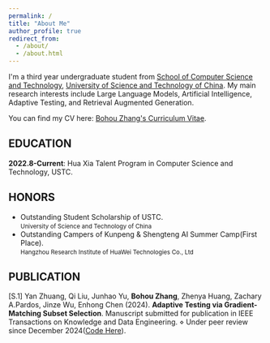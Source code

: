 ```yaml
---
permalink: /
title: "About Me"
author_profile: true
redirect_from: 
  - /about/
  - /about.html
---
```


I'm a third year undergraduate student from [School of Computer Science and Technology](https://cs.ustc.edu.cn/main.htm), [University of Science and Technology of China](https://www.ustc.edu.cn/). My main research interests include Large Language Models, Artificial Intelligence, Adaptive Testing, and Retrieval Augmented Generation. 

You can find my CV here: [Bohou Zhang's Curriculum Vitae](https://yiwencheung.github.io/bhzhang.github.io/assets/CV.pdf).

## EDUCATION
**2022.8-Current**:    Hua Xia Talent Program in Computer Science and Technology, USTC.

## HONORS 
 - Outstanding Student Scholarship of USTC.\
   <small>University of Science and Technology of China</small>
 - Outstanding Campers of Kunpeng & Shengteng AI Summer Camp(First Place).\
   <small> Hangzhou Research Institute of HuaWei Technologies Co., Ltd</small>

## PUBLICATION
\[S.1\] Yan Zhuang, Qi Liu, Junhao Yu, **Bohou Zhang**, Zhenya Huang, Zachary A.Pardos, Jinze Wu, Enhong Chen
 (2024). **Adaptive Testing via Gradient-Matching Subset Selection**. Manuscript submitted for publication in IEEE
 Transactions on Knowledge and Data Engineering. ⋄ Under peer review since December 2024([Code Here](https://github.com/54zy/BEAT)).


